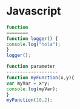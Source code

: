 # Javascript

```javascript
function
========
function logger() {
console.log("hola");
}
logger();
```

```javascript
function parameter
-------------------
function myFunction(x,y){
var myVar = x*y;
console.log(myVar);
}
myFunction(10,2);
```
